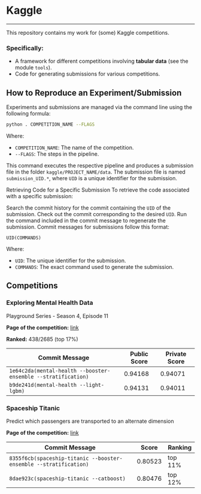 
# Kaggle

---

This repository contains my work for (some) Kaggle competitions.

### Specifically:
- A framework for different competitions involving **tabular data** (see the module `tools`).
- Code for generating submissions for various competitions.

## How to Reproduce an Experiment/Submission

Experiments and submissions are managed via the command line using the following formula:

```bash
python . COMPETITION_NAME --FLAGS
```
Where:
- `COMPETITION_NAME`: The name of the competition.
- `--FLAGS`: The steps in the pipeline.

This command executes the respective pipeline and produces a submission file 
in the folder `kaggle/PROJECT_NAME/data`. The submission file is named 
`submission_UID.*`, where `UID` is a unique identifier for the submission.

Retrieving Code for a Specific Submission
To retrieve the code associated with a specific submission:

Search the commit history for the commit containing the `UID` of the submission.
Check out the commit corresponding to the desired `UID`.
Run the command included in the commit message to regenerate the submission.
Commit messages for submissions follow this format:

```text
UID(COMMANDS)
```
Where:
- `UID`: The unique identifier for the submission.
- `COMMANDS`: The exact command used to generate the submission.

## Competitions

### Exploring Mental Health Data

Playground Series - Season 4, Episode 11

**Page of the competition:** [link](https://www.kaggle.com/competitions/playground-series-s4e11)

**Ranked:** 438/2685 (top 17%)

| Commit Message                                                | Public Score | Private Score |
|---------------------------------------------------------------|--------------|---------------|
| `1e64c2da(mental-health --booster-ensemble --stratification)` | 0.94168      | 0.94071       |
| `b9de241d(mental-health --light-lgbm)`                        | 0.94131      | 0.94011       |



### Spaceship Titanic

Predict which passengers are transported to an alternate dimension

**Page of the competition:** [link](https://www.kaggle.com/competitions/spaceship-titanic)

| Commit Message                                                     | Score    | Ranking |
|--------------------------------------------------------------------|----------|---------|
| `8355f6cb(spaceship-titanic --booster-ensemble --stratification)`  | 0.80523  | top 11% |
| `8dae923c(spaceship-titanic --catboost)`                           | 0.80476  | top 12% |


